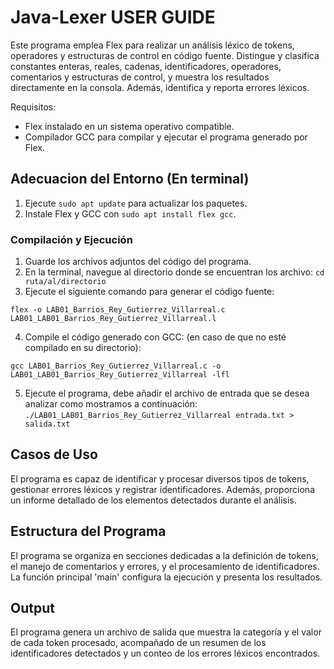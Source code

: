 # Java-Lexer USER GUIDE
Este programa emplea Flex para realizar un análisis léxico de tokens, operadores y estructuras de control en código fuente. Distingue y clasifica constantes enteras, reales, cadenas, identificadores, operadores, comentarios y estructuras de control, y muestra los resultados directamente en la consola. Además, identifica y reporta errores léxicos.

Requisitos:

  -	Flex  instalado en un sistema operativo compatible.
  -	Compilador GCC para compilar y ejecutar el programa generado por Flex.

## Adecuacion del Entorno (En terminal)

  1.	Ejecute `sudo apt update` para actualizar los paquetes.
  2.	Instale Flex y GCC con `sudo apt install flex gcc`.

### Compilación y Ejecución

  1.	Guarde los archivos adjuntos del código del programa.
  2.	En la terminal, navegue al directorio donde se encuentran los archivo:
       `cd ruta/al/directorio`
  4.  Ejecute el siguiente comando para generar el código fuente:

  `flex -o LAB01_Barrios_Rey_Gutierrez_Villarreal.c LAB01_LAB01_Barrios_Rey_Gutierrez_Villarreal.l` 
  
  4.	Compile el código generado con GCC: (en caso de que no esté compilado en su directorio):

  `gcc LAB01_Barrios_Rey_Gutierrez_Villarreal.c -o LAB01_LAB01_Barrios_Rey_Gutierrez_Villarreal -lfl`

  5.	Ejecute el programa, debe añadir el archivo de entrada que se desea analizar como mostramos a continuación:
   `./LAB01_LAB01_Barrios_Rey_Gutierrez_Villarreal entrada.txt > salida.txt `

## Casos de Uso

El programa es capaz de identificar y procesar diversos tipos de tokens, gestionar errores léxicos y registrar identificadores. Además, proporciona un informe detallado de los elementos detectados durante el análisis.

## Estructura del Programa

El programa se organiza en secciones dedicadas a la definición de tokens, el manejo de comentarios y errores, y el procesamiento de identificadores. La función principal 'main' configura la ejecución y presenta los resultados.

## Output

El programa genera un archivo de salida que muestra la categoría y el valor de cada token procesado, acompañado de un resumen de los identificadores detectados y un conteo de los errores léxicos encontrados.
